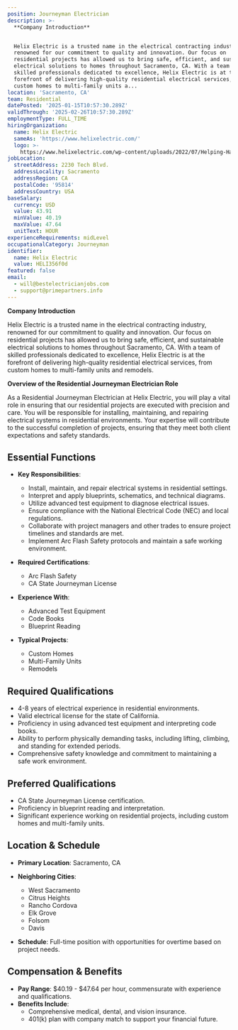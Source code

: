```yaml
---
position: Journeyman Electrician
description: >-
  **Company Introduction**


  Helix Electric is a trusted name in the electrical contracting industry,
  renowned for our commitment to quality and innovation. Our focus on
  residential projects has allowed us to bring safe, efficient, and sustainable
  electrical solutions to homes throughout Sacramento, CA. With a team of
  skilled professionals dedicated to excellence, Helix Electric is at the
  forefront of delivering high-quality residential electrical services, from
  custom homes to multi-family units a...
location: 'Sacramento, CA'
team: Residential
datePosted: '2025-01-15T10:57:30.289Z'
validThrough: '2025-02-26T10:57:30.289Z'
employmentType: FULL_TIME
hiringOrganization:
  name: Helix Electric
  sameAs: 'https://www.helixelectric.com/'
  logo: >-
    https://www.helixelectric.com/wp-content/uploads/2022/07/Helping-Hands-Logo_Blue-e1656694113799.jpg
jobLocation:
  streetAddress: 2230 Tech Blvd.
  addressLocality: Sacramento
  addressRegion: CA
  postalCode: '95814'
  addressCountry: USA
baseSalary:
  currency: USD
  value: 43.91
  minValue: 40.19
  maxValue: 47.64
  unitText: HOUR
experienceRequirements: midLevel
occupationalCategory: Journeyman
identifier:
  name: Helix Electric
  value: HELI356f0d
featured: false
email:
  - will@bestelectricianjobs.com
  - support@primepartners.info
---
```




**Company Introduction**

Helix Electric is a trusted name in the electrical contracting industry, renowned for our commitment to quality and innovation. Our focus on residential projects has allowed us to bring safe, efficient, and sustainable electrical solutions to homes throughout Sacramento, CA. With a team of skilled professionals dedicated to excellence, Helix Electric is at the forefront of delivering high-quality residential electrical services, from custom homes to multi-family units and remodels.

**Overview of the Residential Journeyman Electrician Role**

As a Residential Journeyman Electrician at Helix Electric, you will play a vital role in ensuring that our residential projects are executed with precision and care. You will be responsible for installing, maintaining, and repairing electrical systems in residential environments. Your expertise will contribute to the successful completion of projects, ensuring that they meet both client expectations and safety standards.

## Essential Functions

- **Key Responsibilities**: 
  - Install, maintain, and repair electrical systems in residential settings.
  - Interpret and apply blueprints, schematics, and technical diagrams.
  - Utilize advanced test equipment to diagnose electrical issues.
  - Ensure compliance with the National Electrical Code (NEC) and local regulations.
  - Collaborate with project managers and other trades to ensure project timelines and standards are met.
  - Implement Arc Flash Safety protocols and maintain a safe working environment.

- **Required Certifications**: 
  - Arc Flash Safety
  - CA State Journeyman License

- **Experience With**: 
  - Advanced Test Equipment
  - Code Books
  - Blueprint Reading

- **Typical Projects**:
  - Custom Homes
  - Multi-Family Units
  - Remodels

## Required Qualifications

- 4-8 years of electrical experience in residential environments.
- Valid electrical license for the state of California.
- Proficiency in using advanced test equipment and interpreting code books.
- Ability to perform physically demanding tasks, including lifting, climbing, and standing for extended periods.
- Comprehensive safety knowledge and commitment to maintaining a safe work environment.

## Preferred Qualifications

- CA State Journeyman License certification.
- Proficiency in blueprint reading and interpretation.
- Significant experience working on residential projects, including custom homes and multi-family units.

## Location & Schedule

- **Primary Location**: Sacramento, CA
- **Neighboring Cities**: 
  - West Sacramento
  - Citrus Heights
  - Rancho Cordova
  - Elk Grove
  - Folsom
  - Davis

- **Schedule**: Full-time position with opportunities for overtime based on project needs.

## Compensation & Benefits

- **Pay Range**: $40.19 - $47.64 per hour, commensurate with experience and qualifications.
- **Benefits Include**:
  - Comprehensive medical, dental, and vision insurance.
  - 401(k) plan with company match to support your financial future.

